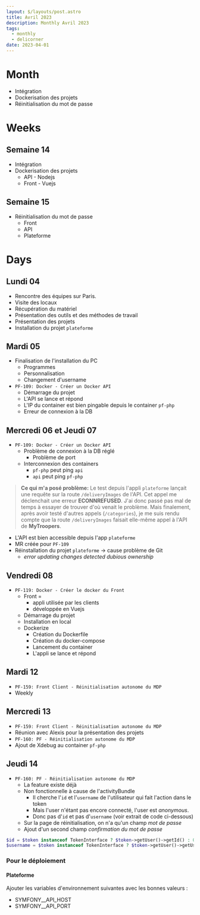 ```yaml
---
layout: $/layouts/post.astro
title: Avril 2023
description: Monthly Avril 2023
tags: 
  - monthly
  - delicorner
date: 2023-04-01
---
```


# Month

- Intégration
- Dockerisation des projets
- Réinitialisation du mot de passe

# Weeks

## Semaine 14

- Intégration
- Dockerisation des projets
  - API - Nodejs
  - Front - Vuejs

## Semaine 15

- Réinitialisation du mot de passe
  - Front
  - API
  - Plateforme

# Days

## Lundi 04

- Rencontre des équipes sur Paris.
- Visite des locaux
- Récupération du matériel
- Présentation des outils et des méthodes de travail
- Présentation des projets
- Installation du projet `plateforme`

## Mardi 05

- Finalisation de l'installation du PC
  - Programmes
  - Personnalisation
  - Changement d'username
- `PF-109: Docker - Créer un Docker API`
  - Démarrage du projet
  - L'API se lance et répond
  - L'IP du container est bien pingable depuis le container `pf-php`
  - Erreur de connexion à la DB

## Mercredi 06 et Jeudi 07

- `PF-109: Docker - Créer un Docker API`
  - Problème de connexion à la DB réglé
    - Problème de port
  - Interconnexion des containers
    - `pf-php` peut ping `api`
    - `api` peut ping `pf-php`

> **Ce qui m'a posé problème:**
> Le test depuis l'appli `plateforme` lançait une requête sur la route `/deliveryImages` de l'API.
> Cet appel me déclenchait une erreur **ECONNREFUSED**.
> J'ai donc passé pas mal de temps à essayer de trouver d'où venait le problème.
> Mais finalement, après avoir testé d'autres appels (`/categories`), je me suis rendu compte que la route `/deliveryImages` faisait elle-même appel à l'API de **MyTroopers**.

  - L'API est bien accessible depuis l'app `plateforme`
  - MR créée pour `PF-109`
  - Réinstallation du projet `plateforme` → cause problème de Git
    - _error updating changes detected dubious ownership_

## Vendredi 08

- `PF-119: Docker - Créer le docker du Front`
  - Front =
    - appli utilisée par les clients
    - développée en Vuejs
  - Démarrage du projet
  - Installation en local
  - Dockerize
    - Création du Dockerfile
    - Création du docker-compose
    - Lancement du container
    - L'appli se lance et répond


## Mardi 12

- `PF-159: Front Client - Réinitialisation autonome du MDP`
- Weekly

## Mercredi 13

- `PF-159: Front Client - Réinitialisation autonome du MDP`
- Réunion avec Alexis pour la présentation des projets
- `PF-160: PF - Réinitialisation autonome du MDP`
- Ajout de Xdebug au container `pf-php`

## Jeudi 14

- `PF-160: PF - Réinitialisation autonome du MDP`
  - La feature existe déjà
  - Non fonctionnelle à cause de l'activityBundle
    - Il cherche l'`id` et l'`username` de l'utilisateur qui fait l'action dans le token
    - Mais l'user n'étant pas encore connecté, l'user est _anonymous_.
    - Donc pas d'`id` et pas d'`username` (voir extrait de code ci-dessous)
  - Sur la page de réinitialisation, on n'a qu'un champ _mot de passe_
  - Ajout d'un second champ _confirmation du mot de passe_ 
  
~~~php
$id = $token instanceof TokenInterface ? $token->getUser()->getId() : 0;
$username = $token instanceof TokenInterface ? $token->getUser()->getUsername() : 'cron';
~~~

### Pour le déploiement

#### Plateforme

Ajouter les variables d'environnement suivantes avec les bonnes valeurs :

- SYMFONY__API_HOST
- SYMFONY__API_PORT
